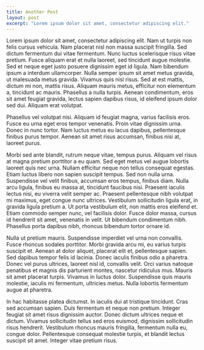 ```yaml
---
title: Another Post
layout: post
excerpt: "Lorem ipsum dolor sit amet, consectetur adipiscing elit."
---
```


Lorem ipsum dolor sit amet, consectetur adipiscing elit. Nam ut turpis non felis cursus vehicula. Nam placerat nisl non massa suscipit fringilla. Sed dictum fermentum dui vitae fermentum. Nunc luctus scelerisque risus vitae pretium. Fusce aliquam erat et nulla laoreet, sed tincidunt augue molestie. Sed et neque eget justo posuere dignissim eget id ligula. Nam bibendum ipsum a interdum ullamcorper. Nulla semper ipsum sit amet metus gravida, ut malesuada metus gravida. Vivamus quis nisl risus. Sed at est mattis, dictum mi non, mattis risus. Aliquam mauris metus, efficitur non elementum a, tincidunt ac mauris. Phasellus a nulla turpis. Aenean condimentum, eros sit amet feugiat gravida, lectus sapien dapibus risus, id eleifend ipsum dolor sed dui. Aliquam erat volutpat.

Phasellus vel volutpat nisi. Aliquam id feugiat magna, varius facilisis eros. Fusce eu urna eget eros tempor venenatis. Proin vitae dignissim urna. Donec in nunc tortor. Nam luctus metus eu lacus dapibus, pellentesque finibus purus tempor. Aenean sit amet risus accumsan, finibus nisi at, laoreet purus.

Morbi sed ante blandit, rutrum neque vitae, tempus purus. Aliquam vel risus at magna pretium porttitor a eu quam. Sed eget metus vel augue lobortis laoreet quis nec urna. Nullam efficitur neque non tellus consequat egestas. Etiam luctus libero non sapien suscipit tempus. Sed non nulla urna. Suspendisse vel velit finibus, accumsan eros tempus, finibus diam. Nulla arcu ligula, finibus eu massa at, tincidunt faucibus nisi. Praesent iaculis lectus nisi, eu viverra velit semper ac. Praesent pellentesque nibh volutpat mi maximus, eget congue nunc ultrices. Vestibulum sollicitudin ligula erat, in gravida ligula pretium a. Ut porta vestibulum elit, non mattis eros eleifend et. Etiam commodo semper nunc, vel facilisis dolor. Fusce dolor massa, cursus id hendrerit sit amet, venenatis in velit. Ut bibendum condimentum nibh. Phasellus porta dapibus nibh, rhoncus bibendum tortor ornare id.

Nulla ut pretium mauris. Suspendisse imperdiet vel urna non convallis. Fusce rhoncus sodales porttitor. Morbi gravida arcu mi, eu varius turpis suscipit et. Aenean at dolor aliquet, placerat elit et, pellentesque sapien. Sed dapibus tempor felis id lacinia. Donec iaculis finibus odio a pharetra. Donec vel purus ultrices, laoreet nisl id, convallis velit. Orci varius natoque penatibus et magnis dis parturient montes, nascetur ridiculus mus. Mauris sit amet placerat turpis. Vivamus in luctus dolor. Suspendisse quis mauris molestie, iaculis mi fermentum, ultricies metus. Nulla lobortis fermentum augue at pharetra.

In hac habitasse platea dictumst. In iaculis dui at tristique tincidunt. Cras sed accumsan sapien. Duis fermentum et neque non pretium. Integer feugiat sit amet risus dignissim auctor. Donec dictum ultrices neque et dictum. Vivamus sollicitudin tellus sed eros euismod, dignissim sollicitudin risus hendrerit. Vestibulum rhoncus mauris fringilla, fermentum nulla eu, congue dolor. Pellentesque consequat molestie turpis, et blandit lectus suscipit sit amet. Integer vitae pretium risus.
